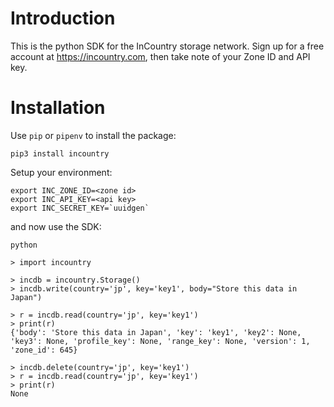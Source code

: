 # Introduction

This is the python SDK for the InCountry storage network. Sign up for a free account at
https://incountry.com, then take note of your Zone ID and API key.

# Installation

Use `pip` or `pipenv` to install the package:

    pip3 install incountry

Setup your environment:

    export INC_ZONE_ID=<zone id>
    export INC_API_KEY=<api key>
   	export INC_SECRET_KEY=`uuidgen`

and now use the SDK:

    python

    > import incountry

    > incdb = incountry.Storage()
    > incdb.write(country='jp', key='key1', body="Store this data in Japan")

	> r = incdb.read(country='jp', key='key1')
	> print(r)
	{'body': 'Store this data in Japan', 'key': 'key1', 'key2': None, 'key3': None, 'profile_key': None, 'range_key': None, 'version': 1, 'zone_id': 645}

    > incdb.delete(country='jp', key='key1')
    > r = incdb.read(country='jp', key='key1')
    > print(r)
    None
